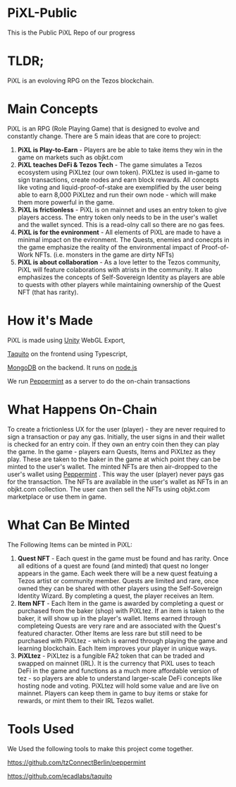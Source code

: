 # PiXL-Public
This is the Public PiXL Repo of our progress

# TLDR;
PiXL is an evoloving RPG on the Tezos blockchain. 

# Main Concepts
PiXL is an RPG (Role Playing Game) that is designed to evolve and constantly change. There are 5 main ideas that are core to project:
1. **PiXL is Play-to-Earn** - Players are be able to take items they win in the game on markets such as objkt.com
2. **PiXL teaches DeFi & Tezos Tech** - The game simulates a Tezos ecosystem using PiXLtez (our own token). PiXLtez is used in-game to sign transactions, create nodes and earn block rewards. All concepts like voting and liquid-proof-of-stake are exemplified by the user being able to earn 8,000 PiXLtez and run their own node - which will make them more powerful in the game. 
3. **PiXL is frictionless** - PiXL is on mainnet and uses an entry token to give players access. The entry token only needs to be in the user's wallet and the wallet synced. This is a read-olny call so there are no gas fees.
4. **PiXL is for the evnironment** - All elements of PiXL are made to have a minimal impact on the evironment. The Quests, enemies and conecpts in the game emphasize the reality of the environmental impact of Proof-of-Work NFTs. (i.e. monsters in the game are dirty NFTs)
5. **PiXL is about collaboration** - As a love letter to the Tezos community, PiXL will feature colaborations with atrists in the community. It also emphasizes the concepts of Self-Sovereign Identity as players are able to quests with other players while maintaining ownership of the Quest NFT (that has rarity).

# How it's Made
PiXL is made using [Unity](https://unity.com/) WebGL Export, 

[Taquito](https://github.com/ecadlabs/taquito) on the frontend using Typescript, 

[MongoDB](https://www.mongodb.com/) on the backend. It runs on [node.js](https://nodejs.org/en/)

We run [Peppermint](https://github.com/tzConnectBerlin/peppermint) as a server to do the on-chain transactions 

# What Happens On-Chain
To create a frictionless UX for the user (player) - they are never required to sign a transaction or pay any gas. Initially, the user signs in and their wallet is checked for an entry coin. If they own an entry coin then they can play the game. In the game - players earn Quests, Items and PiXLtez as they play. These are taken to the baker in the game at which point they can be minted to the user's wallet. The minted NFTs are then air-dropped to the user's wallet using [Peppermint](https://github.com/tzConnectBerlin/peppermint) . This way the user (player) never pays gas for the transaction. The NFTs are available in the user's wallet as NFTs in an objkt.com collection. The user can then sell the NFTs using objkt.com marketplace or use them in game.

# What Can Be Minted
The Following Items can be minted in PiXL:
1. **Quest NFT** - Each quest in the game must be found and has rarity. Once all editions of a quest are found (and minted) that quest no longer appears in the game. Each week there will be a new quest featuing a Tezos artist or community member. Quests are limited and rare, once owned they can be shared with other players using the Self-Sovereign Identity Wizard. By completing a quest, the player receives an Item. 
2. **Item NFT** - Each Item in the game is awarded by completing a quest or purchased from the baker (shop) with PiXLtez. If an item is taken to the baker, it will show up in the player's wallet. Items earned through completeing Quests are very rare and are associated with the Quest's featured character. Other Items are less rare but still need to be purchased with PiXLtez - which is earned through playing the game and learning blockchain. Each Item improves your player in unique ways.
3. **PiXLtez** - PiXLtez is a fungible FA2 token that can be traded and swapped on mainnet (IRL). It is the currency that PiXL uses to teach DeFi in the game and functions as a much more affordable version of tez - so players are able to understand larger-scale DeFi concepts like hosting node and voting. PiXLtez will hold some value and are live on mainnet. Players can keep them in game to buy items or stake for rewards, or mint them to their IRL Tezos wallet.

# Tools Used
We Used the following tools to make this project come together.

https://github.com/tzConnectBerlin/peppermint

https://github.com/ecadlabs/taquito





